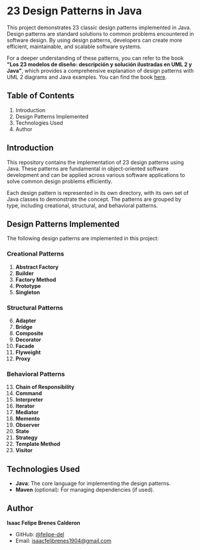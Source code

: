 # 23 Design Patterns in Java

This project demonstrates 23 classic design patterns implemented in Java. Design patterns are standard solutions to common problems encountered in software design. By using design patterns, developers can create more efficient, maintainable, and scalable software systems.

For a deeper understanding of these patterns, you can refer to the book **"Los 23 modelos de diseño: descripción y solución ilustradas en UML 2 y Java"**, which provides a comprehensive explanation of design patterns with UML 2 diagrams and Java examples. You can find the book [here](https://books.google.co.cr/books/about/Patrones_de_diseño_en_Java.html?id=x8wRTkfnU4kC&redir_esc=y).

## Table of Contents

1. Introduction
2. Design Patterns Implemented
3. Technologies Used
4. Author

## Introduction

This repository contains the implementation of 23 design patterns using Java. These patterns are fundamental in object-oriented software development and can be applied across various software applications to solve common design problems efficiently.

Each design pattern is represented in its own directory, with its own set of Java classes to demonstrate the concept. The patterns are grouped by type, including creational, structural, and behavioral patterns.

## Design Patterns Implemented

The following design patterns are implemented in this project:

### Creational Patterns
1. **Abstract Factory**
2. **Builder**
3. **Factory Method**
4. **Prototype**
5. **Singleton**

### Structural Patterns
6. **Adapter**
7. **Bridge**
8. **Composite**
9. **Decorator**
10. **Facade**
11. **Flyweight**
12. **Proxy**

### Behavioral Patterns
13. **Chain of Responsibility**
14. **Command**
15. **Interpreter**
16. **Iterator**
17. **Mediator**
18. **Memento**
19. **Observer**
20. **State**
21. **Strategy**
22. **Template Method**
23. **Visitor**

## Technologies Used

- **Java**: The core language for implementing the design patterns.
- **Maven** (optional): For managing dependencies (if used).

## Author

**Isaac Felipe Brenes Calderon**

- GitHub: [@felipe-del](https://github.com/felipe-del)
- Email: [isaacfelibrenes1904@gmail.com](mailto:isaacfelibrenes1904@gmail.com)

